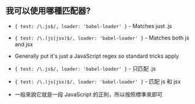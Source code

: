 ﻿## 我可以使用哪種匹配器?

* `{ test: /\.js$/, loader: 'babel-loader' }` - Matches just .js
* `{ test: /\.(js|jsx)$/, loader: 'babel-loader' }` - Matches both js and jsx
* Generally put it's just a JavaScript regex so standard tricks apply


* `{ test: /\.js$/, loader: 'babel-loader' }` - 只匹配 .js
* `{ test: /\.(js|jsx)$/, loader: 'babel-loader' }` - 匹配 js 和 jsx
* 一般來說它就是一段 JavaScript 的正則，所以按照標準來即可